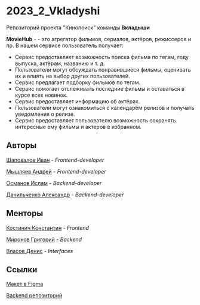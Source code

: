 # 2023_2_Vkladyshi

Репозиторий проекта "Кинопоиск" команды **Вкладыши**

**MovieHub** - - это агрегатор фильмов, сериалов, актёров, режиссеров и пр. В нашем сервисе пользователь получает:

- Сервис предоставляет возможность поиска фильма по тегам, году выпуска, актёрам, названию и т. д.
- Пользователи могут обсуждать понравившиеся фильмы, оценивать их и влиять на выбор других пользователей.
- Сервис предлагает подборку фильмов по тегам.
- Сервис помогает отслеживать последние фильмы и оставаться в курсе всех новинок.
- Сервис предоставляет информацию об актёрах.
- Пользователи могут ознакомиться с календарём релизов и получать уведомления о релизе.
- Сервис предоставляет пользователю возможность сохранять интересные ему фильмы и актеров в избранном.

## Авторы

[Шаповалов Иван](https://github.com/AlfaIV) - _Frontend-developer_

[Мышляев Андрей](https://github.com/Gokert) - _Frontend-developer_

[Османов Ислам](https://github.com/JuFnd) - _Backend-developer_

[Данильченко Александр](https://github.com/kingjoram) - _Backend-developer_

## Менторы

[Костинич Константин](https://github.com/Kostich31) - _Frontend_

[Миронов Григорий](https://github.com/migregal) - _Backend_

[Власов Денис]() - _Interfaces_

## Ссылки

[Макет в Figma](https://www.figma.com/file/b0fPkOUSmdpTMVwfnFqDWg/%D0%9F%D1%80%D0%BE%D0%B5%D0%BA%D1%82%3A-%D0%9A%D0%B8%D0%BD%D0%BE%D0%BF%D0%BE%D0%B8%D1%81%D0%BA?type=design&node-id=0%3A1&mode=design&t=THXjcMXWyRfw6m8w-1)

[Backend репозиторий](https://github.com/go-park-mail-ru/2023_2_Vkladyshi)
